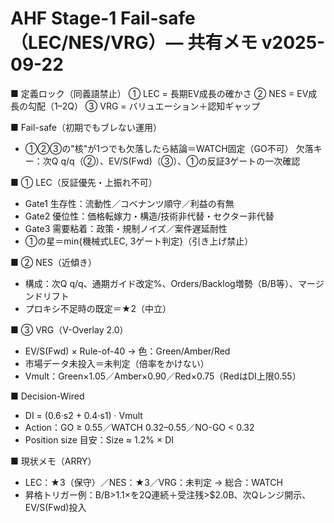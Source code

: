 # AHF Stage-1 Fail-safe（LEC/NES/VRG）— 共有メモ v2025-09-22

■ 定義ロック（同義語禁止）
① LEC = 長期EV成長の確かさ
② NES = EV成長の勾配（1–2Q）
③ VRG = バリュエーション＋認知ギャップ

■ Fail-safe（初期でもブレない運用）
- ①②③の"核"が1つでも欠落したら結論＝WATCH固定（GO不可）
  欠落キー：次Q q/q（②）、EV/S(Fwd)（③）、①の反証3ゲートの一次確認

■ ① LEC（反証優先・上振れ不可）
- Gate1 生存性：流動性／コベナンツ順守／利益の有無
- Gate2 優位性：価格転嫁力・構造/技術非代替・セクター非代替
- Gate3 需要粘着：政策・規制ノイズ／案件遅延耐性
- ①の星＝min{機械式LEC, 3ゲート判定}（引き上げ禁止）

■ ② NES（近傾き）
- 構成：次Q q/q、通期ガイド改定%、Orders/Backlog増勢（B/B等）、マージンドリフト
- プロキシ不足時の既定＝★2（中立）

■ ③ VRG（V-Overlay 2.0）
- EV/S(Fwd) × Rule-of-40 → 色：Green/Amber/Red
- 市場データ未投入＝未判定（倍率をかけない）
- Vmult：Green×1.05／Amber×0.90／Red×0.75（RedはDI上限0.55）

■ Decision-Wired
- DI = (0.6·s2 + 0.4·s1) · Vmult
- Action：GO ≥ 0.55／WATCH 0.32–0.55／NO-GO < 0.32
- Position size 目安：Size ≈ 1.2% × DI

■ 現状メモ（ARRY）
- LEC：★3（保守）／NES：★3／VRG：未判定 → 総合：WATCH
- 昇格トリガー例：B/B>1.1×を2Q連続＋受注残>$2.0B、次Qレンジ開示、EV/S(Fwd)投入






